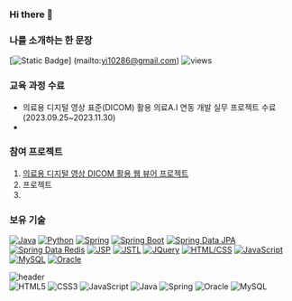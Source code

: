### Hi there 👋

### 나를 소개하는 한 문장
[![Static Badge](https://img.shields.io/badge/Email-03C75A?Style=flat-square&logo=Naver&logoColor=white)]
(mailto:yi10286@gmail.com)
![views](https://gh-hits.nomadcoders.workers.dev/view?username=leejihun)





### 교육 과정 수료
* 의료용 디지털 영상 표준(DICOM) 활용 의료A.I 연동 개발 실무 프로젝트 수료 (2023.09.25~2023.11.30)
* 

### 참여 프로젝트
1. [의료용 디지털 영상 DICOM 활용 웹 뷰어 프로젝트]()
2. 프로젝트
3. 

### 보유 기술
[![Java](https://img.shields.io/badge/Java-007396?style=flat-square&logo=Java&logoColor=white)](https://www.java.com/)
[![Python](https://img.shields.io/badge/Python-3776AB?style=flat-square&logo=Python&logoColor=white)](https://www.python.org/)
[![Spring](https://img.shields.io/badge/Spring-6DB33F?style=flat-square&logo=Spring&logoColor=white)](https://spring.io/)
[![Spring Boot](https://img.shields.io/badge/Spring_Boot-6DB33F?style=flat-square&logo=Spring-Boot&logoColor=white)](https://spring.io/projects/spring-boot)
[![Spring Data JPA](https://img.shields.io/badge/Spring_Data_JPA-6DB33F?style=flat-square&logo=Spring-Data-JPA&logoColor=white)](https://spring.io/projects/spring-data-jpa)
[![Spring Data Redis](https://img.shields.io/badge/Spring_Data_Redis-6DB33F?style=flat-square&logo=Spring-Data-Redis&logoColor=white)](https://spring.io/projects/spring-data-redis)
[![JSP](https://img.shields.io/badge/JSP-007396?style=flat-square&logo=Java&logoColor=white)](https://www.oracle.com/technical-resources/articles/javaserverpages.html)
[![JSTL](https://img.shields.io/badge/JSTL-007396?style=flat-square&logo=Java&logoColor=white)](https://docs.oracle.com/javaee/5/tutorial/doc/bnakc.html)
[![JQuery](https://img.shields.io/badge/JQuery-0769AD?style=flat-square&logo=JQuery&logoColor=white)](https://jquery.com/)
[![HTML/CSS](https://img.shields.io/badge/HTML/CSS-E34F26?style=flat-square&logo=html5&logoColor=white)](https://www.w3.org/standards/webdesign/htmlcss.html)
[![JavaScript](https://img.shields.io/badge/JavaScript-F7DF1E?style=flat-square&logo=JavaScript&logoColor=black)](https://developer.mozilla.org/en-US/docs/Web/JavaScript)
[![MySQL](https://img.shields.io/badge/MySQL-4479A1?style=flat-square&logo=MySQL&logoColor=white)](https://www.mysql.com/)
[![Oracle](https://img.shields.io/badge/Oracle-F80000?style=flat-square&logo=Oracle&logoColor=white)](https://www.oracle.com/database/)



![header](https://capsule-render.vercel.app/api?type=soft&color=auto&height=150&section=header&text=Lee&nbsp;ji&nbsp;hun&fontSize=70&animation=twinkling)
<br>
![HTML5](https://img.shields.io/badge/-HTML5-F05032?style=for-the-badge&logo=html5&logoColor=white)
![CSS3](https://img.shields.io/badge/css-1572B6?style=for-the-badge&logo=css3&logoColor=white)
![JavaScript](https://img.shields.io/badge/javascript-F7DF1E?style=for-the-badge&logo=javascript&logoColor=black)
![Java](https://img.shields.io/badge/java-007396?style=for-the-badge&logo=java&logoColor=white)
![Spring](https://img.shields.io/badge/spring-6DB33F?style=for-the-badge&logo=spring&logoColor=white)
![Oracle](https://img.shields.io/badge/oracle-F80000?style=for-the-badge&logo=oracle&logoColor=white)
![MySQL](https://img.shields.io/badge/mysql-4479A1?style=for-the-badge&logo=mysql&logoColor=white)


<!--
**leejihun2/leejihun2** is a ✨ _special_ ✨ repository because its `README.md` (this file) appears on your GitHub profile.
